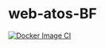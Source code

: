 # web-atos-BF
[![Docker Image CI](https://github.com/bafof/web-atos-BF/actions/workflows/build-atos.yml/badge.svg?branch=main)](https://github.com/bafof/web-atos-BF/actions/workflows/build-atos.yml)
